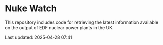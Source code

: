 # Nuke Watch

This repository includes code for retrieving the latest information available on the output of EDF nuclear power plants in the UK.

Last updated: 2025-04-28 07:41